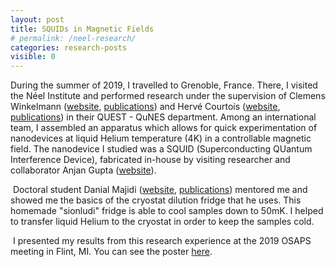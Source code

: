 ```yaml
---
layout: post
title: SQUIDs in Magnetic Fields
# permalink: /neel-research/
categories: research-posts
visible: 0
---
```


During the summer of 2019, I travelled to Grenoble, France. There, I visited the Néel Institute and performed research under the supervision of Clemens Winkelmann ([website][clemens-website], [publications][clemens-pubs]) and Hervé Courtois ([website][herve-website], [publications][herve-pubs]) in their QUEST - QuNES department. Among an international team, I assembled an apparatus which allows for quick experimentation of nanodevices at liquid Helium temperature (4K) in a controllable magnetic field. The nanodevice I studied was a SQUID (Superconducting QUantum Interference Device), fabricated in-house by visiting researcher and collaborator Anjan Gupta ([website][anjan-website]).

​
Doctoral student Danial Majidi ([website][danial-website], [publications][danial-pubs]) mentored me and showed me the basics of the cryostat dilution fridge that he uses. This homemade "sionludi" fridge is able to cool samples down to 50mK. I helped to transfer liquid Helium to the cryostat in order to keep the samples cold.

​
I presented my results from this research experience at the 2019 OSAPS meeting in Flint, MI. You can see the poster [here][poster-link].


[clemens-website]: https://neel.cnrs.fr/les-chercheurs-et-techniciens/clemens-winkelmann
[clemens-pubs]: https://scholar.google.com/citations?user=uWubZvMAAAAJ&hl=en
[herve-website]: https://neel.cnrs.fr/les-chercheurs-et-techniciens/herve-courtois
[herve-pubs]: https://scholar.google.fr/citations?user=nnIuoqgAAAAJ&hl=en
[anjan-website]: http://home.iitk.ac.in/~anjankg/
[anjan-pubs]: http://home.iitk.ac.in/~anjankg/publications.html
[danial-website]: https://www.questech.org/copie-de-personal-page-bayan-karimi
[danial-pubs]: https://scholar.google.com/citations?user=j3cWrEoAAAAJ&hl=en
[poster-link]: /assets/osaps_poster.pdf